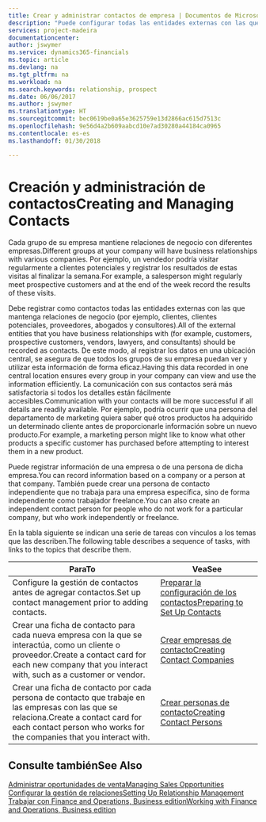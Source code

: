 ```yaml
---
title: Crear y administrar contactos de empresa | Documentos de Microsoft
description: "Puede configurar todas las entidades externas con las que mantenga una relación de negocio (por ejemplo clientes potenciales, clientes, proveedores y consultores) como contactos."
services: project-madeira
documentationcenter: 
author: jswymer
ms.service: dynamics365-financials
ms.topic: article
ms.devlang: na
ms.tgt_pltfrm: na
ms.workload: na
ms.search.keywords: relationship, prospect
ms.date: 06/06/2017
ms.author: jswymer
ms.translationtype: HT
ms.sourcegitcommit: bec0619be0a65e3625759e13d2866ac615d7513c
ms.openlocfilehash: 9e56d4a2b609aabcd10e7ad30280a44184ca0965
ms.contentlocale: es-es
ms.lasthandoff: 01/30/2018

---
```

# <a name="creating-and-managing-contacts"></a><span data-ttu-id="93479-103">Creación y administración de contactos</span><span class="sxs-lookup"><span data-stu-id="93479-103">Creating and Managing Contacts</span></span>
<span data-ttu-id="93479-104">Cada grupo de su empresa mantiene relaciones de negocio con diferentes empresas.</span><span class="sxs-lookup"><span data-stu-id="93479-104">Different groups at your company will have business relationships with various companies.</span></span> <span data-ttu-id="93479-105">Por ejemplo, un vendedor podría visitar regularmente a clientes potenciales y registrar los resultados de estas visitas al finalizar la semana.</span><span class="sxs-lookup"><span data-stu-id="93479-105">For example, a salesperson might regularly meet prospective customers and at the end of the week record the results of these visits.</span></span>

<span data-ttu-id="93479-106">Debe registrar como contactos todas las entidades externas con las que mantenga relaciones de negocio (por ejemplo, clientes, clientes potenciales, proveedores, abogados y consultores).</span><span class="sxs-lookup"><span data-stu-id="93479-106">All of the external entities that you have business relationships with (for example, customers, prospective customers, vendors, lawyers, and consultants) should be recorded as contacts.</span></span> <span data-ttu-id="93479-107">De este modo, al registrar los datos en una ubicación central, se asegura de que todos los grupos de su empresa puedan ver y utilizar esta información de forma eficaz.</span><span class="sxs-lookup"><span data-stu-id="93479-107">Having this data recorded in one central location ensures every group in your company can view and use the information efficiently.</span></span> <span data-ttu-id="93479-108">La comunicación con sus contactos será más satisfactoria si todos los detalles están fácilmente accesibles.</span><span class="sxs-lookup"><span data-stu-id="93479-108">Communication with your contacts will be more successful if all details are readily available.</span></span> <span data-ttu-id="93479-109">Por ejemplo, podría ocurrir que una persona del departamento de marketing quiera saber qué otros productos ha adquirido un determinado cliente antes de proporcionarle información sobre un nuevo producto.</span><span class="sxs-lookup"><span data-stu-id="93479-109">For example, a marketing person might like to know what other products a specific customer has purchased before attempting to interest them in a new product.</span></span>

<span data-ttu-id="93479-110">Puede registrar información de una empresa o de una persona de dicha empresa.</span><span class="sxs-lookup"><span data-stu-id="93479-110">You can record information based on a company or a person at that company.</span></span> <span data-ttu-id="93479-111">También puede crear una persona de contacto independiente que no trabaja para una empresa específica, sino de forma independiente como trabajador freelance.</span><span class="sxs-lookup"><span data-stu-id="93479-111">You can also create an independent contact person for people who do not work for a particular company, but who work independently or freelance.</span></span>

<span data-ttu-id="93479-112">En la tabla siguiente se indican una serie de tareas con vínculos a los temas que las describen.</span><span class="sxs-lookup"><span data-stu-id="93479-112">The following table describes a sequence of tasks, with links to the topics that describe them.</span></span>

| <span data-ttu-id="93479-113">Para</span><span class="sxs-lookup"><span data-stu-id="93479-113">To</span></span> | <span data-ttu-id="93479-114">Vea</span><span class="sxs-lookup"><span data-stu-id="93479-114">See</span></span> |
| --- | --- |
| <span data-ttu-id="93479-115">Configure la gestión de contactos antes de agregar contactos.</span><span class="sxs-lookup"><span data-stu-id="93479-115">Set up contact management prior to adding contacts.</span></span> |[<span data-ttu-id="93479-116">Preparar la configuración de los contactos</span><span class="sxs-lookup"><span data-stu-id="93479-116">Preparing to Set Up Contacts</span></span>](marketing-setup-contacts.md) |
| <span data-ttu-id="93479-117">Crear una ficha de contacto para cada nueva empresa con la que se interactúa, como un cliente o proveedor.</span><span class="sxs-lookup"><span data-stu-id="93479-117">Create a contact card for each new company that you interact with, such as a customer or vendor.</span></span> |[<span data-ttu-id="93479-118">Crear empresas de contacto</span><span class="sxs-lookup"><span data-stu-id="93479-118">Creating Contact Companies</span></span>](marketing-create-contact-companies.md) |
| <span data-ttu-id="93479-119">Crear una ficha de contacto por cada persona de contacto que trabaje en las empresas con las que se relaciona.</span><span class="sxs-lookup"><span data-stu-id="93479-119">Create a contact card for each contact person who works for the companies that you interact with.</span></span> |[<span data-ttu-id="93479-120">Crear personas de contacto</span><span class="sxs-lookup"><span data-stu-id="93479-120">Creating Contact Persons</span></span>](marketing-create-contact-persons.md) |

## <a name="see-also"></a><span data-ttu-id="93479-121">Consulte también</span><span class="sxs-lookup"><span data-stu-id="93479-121">See Also</span></span>
[<span data-ttu-id="93479-122">Administrar oportunidades de venta</span><span class="sxs-lookup"><span data-stu-id="93479-122">Managing Sales Opportunities</span></span>](marketing-manage-sales-opportunities.md)  
[<span data-ttu-id="93479-123">Configurar la gestión de relaciones</span><span class="sxs-lookup"><span data-stu-id="93479-123">Setting Up Relationship Management</span></span>](marketing-setup-marketing.md)  
[<span data-ttu-id="93479-124">Trabajar con Finance and Operations, Business edition</span><span class="sxs-lookup"><span data-stu-id="93479-124">Working with Finance and Operations, Business edition</span></span>](ui-work-product.md)  


